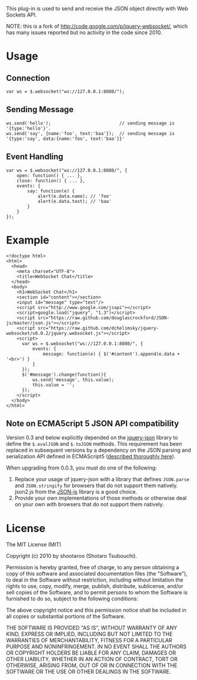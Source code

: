 This plug-in is used to send and receive the JSON object directly with Web Sockets API.

NOTE: this is a fork of http://code.google.com/p/jquery-websocket/, which has many issues reported
but no activity in the code since 2010.

# Usage

## Connection

    var ws = $.websocket("ws://127.0.0.1:8080/");

## Sending Message

    ws.send('hello');                          // sending message is '{type:'hello'}'.
    ws.send('say', {name:'foo', text:'baa'});  // sending message is '{type:'say', data:{name:'foo', text:'baa'}}'

## Event Handling

    var ws = $.websocket("ws://127.0.0.1:8080/", {
        open: function() { ... },
        close: function() { ... },
        events: {
            say: function(e) {
                alert(e.data.name); // 'foo'
                alert(e.data.text); // 'baa'
            }
        }
    });

# Example


    <!doctype html>
    <html>
      <head>
        <meta charset="UTF-8">
        <title>WebSocket Chat</title>
      </head>
      <body>
        <h1>WebSocket Chat</h1>
        <section id="content"></section>
        <input id="message" type="text"/>
        <script src="http://www.google.com/jsapi"></script>
        <script>google.load("jquery", "1.3")</script>
        <script src="https://raw.github.com/douglascrockford/JSON-js/master/json.js"></script>
        <script src="https://raw.github.com/dchelimsky/jquery-websocket/v0.0.2/jquery.websocket.js"></script>
        <script>
          var ws = $.websocket("ws://127.0.0.1:8080/", {
              events: {
                  message: function(e) { $('#content').append(e.data + '<br>') }
              }
          });
          $('#message').change(function(){
              ws.send('message', this.value);
              this.value = '';
          });
        </script>
      </body>
    </html>

## Note on ECMA5cript 5 JSON API compatibility

Version 0.3 and below explicitly depended on the [jquery-json](https://code.google.com/p/jquery-json/) library to define the `$.evalJSON` and `$.toJSON` methods. This requirement has been replaced in subsequent versions by a dependency on the JSON parsing and serialization API defined in ECMAScript5 ([described thoroughly here](http://ejohn.org/blog/ecmascript-5-strict-mode-json-and-more/)).

When upgrading from 0.0.3, you must do one of the following:

1. Replace your usage of jquery-json with a library that defines `JSON.parse` and `JSON.stringify` for browsers that do not support them natively. json2.js from the [JSON-js](https://github.com/douglascrockford/JSON-js) library is a good choice.
2. Provide your own implementations of those methods or otherwise deal on your own with browsers that do not support them natively.

# License

The MIT License (MIT)

Copyright (c) 2010 by shootaroo (Shotaro Tsubouchi).

Permission is hereby granted, free of charge, to any person obtaining a copy of this software and associated documentation files (the "Software"), to deal in the Software without restriction, including without limitation the rights to use, copy, modify, merge, publish, distribute, sublicense, and/or sell copies of the Software, and to permit persons to whom the Software is furnished to do so, subject to the following conditions:

The above copyright notice and this permission notice shall be included in all copies or substantial portions of the Software.

THE SOFTWARE IS PROVIDED "AS IS", WITHOUT WARRANTY OF ANY KIND, EXPRESS OR IMPLIED, INCLUDING BUT NOT LIMITED TO THE WARRANTIES OF MERCHANTABILITY, FITNESS FOR A PARTICULAR PURPOSE AND NONINFRINGEMENT. IN NO EVENT SHALL THE AUTHORS OR COPYRIGHT HOLDERS BE LIABLE FOR ANY CLAIM, DAMAGES OR OTHER LIABILITY, WHETHER IN AN ACTION OF CONTRACT, TORT OR OTHERWISE, ARISING FROM, OUT OF OR IN CONNECTION WITH THE SOFTWARE OR THE USE OR OTHER DEALINGS IN THE SOFTWARE.
